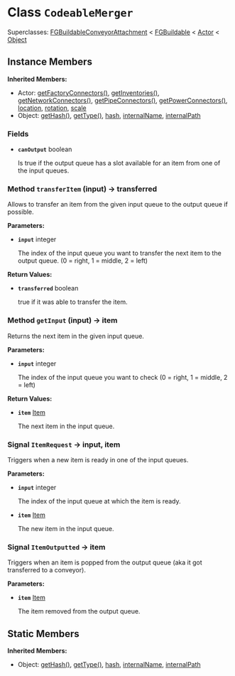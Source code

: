 # Class <code>CodeableMerger</code>

Superclasses: <a href="FGBuildableConveyorAttachment.md">FGBuildableConveyorAttachment</a> < <a href="FGBuildable.md">FGBuildable</a> < <a href="Actor.md">Actor</a> < <a href="Object.md">Object</a>


## Instance Members
<b>Inherited Members:</b>
- Actor: <a href="Actor.md#getFactoryConnectors">getFactoryConnectors()</a>, <a href="Actor.md#getInventories">getInventories()</a>, <a href="Actor.md#getNetworkConnectors">getNetworkConnectors()</a>, <a href="Actor.md#getPipeConnectors">getPipeConnectors()</a>, <a href="Actor.md#getPowerConnectors">getPowerConnectors()</a>, <a href="Actor.md#location">location</a>, <a href="Actor.md#rotation">rotation</a>, <a href="Actor.md#scale">scale</a>
- Object: <a href="Object.md#getHash">getHash()</a>, <a href="Object.md#getType">getType()</a>, <a href="Object.md#hash">hash</a>, <a href="Object.md#internalName">internalName</a>, <a href="Object.md#internalPath">internalPath</a>
### Fields
- <code><b>canOutput</b></code> boolean

  Is true if the output queue has a slot available for an item from one of the input queues.
### Method <code>transferItem</code> (input) → transferred
Allows to transfer an item from the given input queue to the output queue if possible.

<b>Parameters:</b>

- <code><b>input</b></code> integer

  The index of the input queue you want to transfer the next item to the output queue. (0 = right, 1 = middle, 2 = left)

<b>Return Values:</b>

- <code><b>transferred</b></code> boolean

  true if it was able to transfer the item.
### Method <code>getInput</code> (input) → item
Returns the next item in the given input queue.

<b>Parameters:</b>

- <code><b>input</b></code> integer

  The index of the input queue you want to check (0 = right, 1 = middle, 2 = left)

<b>Return Values:</b>

- <code><b>item</b></code> <a href="../structs/Item.md">Item</a>

  The next item in the input queue.
### Signal <code>ItemRequest</code> → input, item
Triggers when a new item is ready in one of the input queues.

<b>Parameters:</b>

- <code><b>input</b></code> integer

  The index of the input queue at which the item is ready.
- <code><b>item</b></code> <a href="../structs/Item.md">Item</a>

  The new item in the input queue.
### Signal <code>ItemOutputted</code> → item
Triggers when an item is popped from the output queue (aka it got transferred to a conveyor).

<b>Parameters:</b>

- <code><b>item</b></code> <a href="../structs/Item.md">Item</a>

  The item removed from the output queue.
## Static Members
<b>Inherited Members:</b>
- Object: <a href="Object.md#getHash">getHash()</a>, <a href="Object.md#getType">getType()</a>, <a href="Object.md#hash">hash</a>, <a href="Object.md#internalName">internalName</a>, <a href="Object.md#internalPath">internalPath</a>